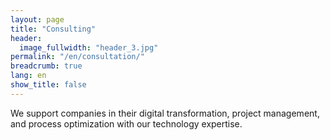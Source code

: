 ```yaml
---
layout: page
title: "Consulting"
header:
  image_fullwidth: "header_3.jpg"
permalink: "/en/consultation/"
breadcrumb: true
lang: en
show_title: false
---
```


We support companies in their digital transformation, project management, and process optimization with our technology expertise.
